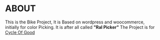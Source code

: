# ABOUT
This is the Bike Project, It is Based on wordpress and woocommerce, initially for color Picking.
It is after all called **"Ral Picker"**
The Project is for [Cycle Of Good](https://cycleofgood.com)
